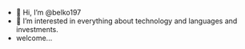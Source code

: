 - 👋 Hi, I’m @belko197
- 👀 I’m interested in everything about technology and languages and investments.
- welcome...

<!---
belko197/belko197 is a ✨ special ✨ repository because its `README.md` (this file) appears on your GitHub profile.
You can click the Preview link to take a look at your changes.
--->
